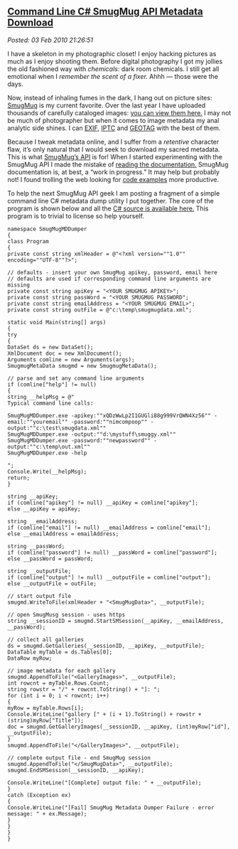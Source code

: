  
[Command Line C\# SmugMug API Metadata Download](http://bakerjd99.wordpress.com/2010/02/03/command-line-c-smugmug-api-metadata-download/)
-----------------------------------------------------------------------------------------------------------------------------------------

*Posted: 03 Feb 2010 21:26:51*

I have a skeleton in my photographic closet! I enjoy hacking pictures as
much as I enjoy shooting them. Before digital photography I got my
jollies the old fashioned way with *chemicals*: dark room chemicals. I
still get all emotional when I *remember the scent of a fixer.* Ahhh —
those were the days.

Now, instead of inhaling fumes in the dark, I hang out on picture sites:
[SmugMug](http://www.smugmug.com/) is my current favorite. Over the last
year I have uploaded thousands of carefully cataloged images: [you can
view them here.](http://conceptcontrol.smugmug.com/) I may not be much
of photographer but when it comes to image metadata my anal analytic
side shines. I can
[EXIF](http://en.wikipedia.org/wiki/Exchangeable\_image\_file\_format),
[IPTC](http://www.iptc.org/IPTC4XMP/) and
[GEOTAG](http://en.wikipedia.org/wiki/Geotagging) with the best of them.

Because I tweak metadata online, and I suffer from a *retentive*
character flaw, it’s only natural that I would seek to download my
sacred metadata. This is what [SmugMug’s
API](http://wiki.smugmug.net/display/SmugMug/API) is for! When I started
experimenting with the SmugMug API I made the mistake of [reading the
documentation.](http://wiki.smugmug.net/display/SmugMug/API) SmugMug
documentation is, at best, a “work in progress.” It may help but
probably not! I found trolling the web looking for [code
examples](http://www.manhattanheavy.com/blog/2008/5/13/simple-smugmug-c-wrapper.aspx/)
more productive.

To help the next SmugMug API geek I am posting a fragment of a simple
command line C\# metadata dump utility I put together. The core of the
program is shown below and all the [C\# source is available
here.](http://www.box.net/shared/cfse1t5ef2) This program is to trivial
to license so help yourself.

    namespace SmugMugMDDumper
    {
    class Program
    {
    private const string xmlHeader = @"<?xml version=""1.0"" encoding=""UTF-8""?>";

    // defaults - insert your own SmugMug apikey, password, email here
    // defaults are used if corresponding command line arguments are missing
    private const string apiKey = "<YOUR SMUGMUG APIKEY>";
    private const string passWord = "<YOUR SMUGMUG PASSWORD";
    private const string emailAddress = "<YOUR SMUGMUG EMAIL>";
    private const string outFile = @"c:\temp\smugmugdata.xml";

    static void Main(string[] args)
    {
    try
    {
    DataSet ds = new DataSet();
    XmlDocument doc = new XmlDocument();
    Arguments comline = new Arguments(args);
    SmugmugMetaData smugmd = new SmugmugMetaData();

    // parse and set any command line arguments
    if (comline["help"] != null)
    {
    string __helpMsg = @"
    Typical command line calls:

    SmugMugMDDumper.exe -apikey:""xQDzWwLp2I1GUGli88g999VrQWN4Xz56"" -email:""youremail"" -password:""nimcompoop"" -output:""c:\test\smugdata.xml""
    SmugMugMDDumper.exe -output:""d:\mystuff\smuggy.xml""
    SmugMugMDDumper.exe -password:""newpassword"" -output:""c:\temp\out.xml""
    SmugMugMDDumper.exe -help

    ";
    Console.Write(__helpMsg);
    return;
    }

    string __apiKey;
    if (comline["apikey"] != null) __apiKey = comline["apikey"];
    else __apiKey = apiKey;

    string __emailAddress;
    if (comline["email"] != null) __emailAddress = comline["email"];
    else __emailAddress = emailAddress;

    string __passWord;
    if (comline["password"] != null) __passWord = comline["password"];
    else __passWord = passWord;

    string __outputFile;
    if (comline["output"] != null) __outputFile = comline["output"];
    else __outputFile = outFile;

    // start output file
    smugmd.WriteToFile(xmlHeader + "<SmugMugData>", __outputFile);

    // open SmugMusg session - uses https
    string __sessionID = smugmd.StartSMSession(__apiKey, __emailAddress, __passWord);

    // collect all galleries
    ds = smugmd.GetGalleries(__sessionID, __apiKey, __outputFile);
    DataTable myTable = ds.Tables[0];
    DataRow myRow;

    // image metadata for each gallery
    smugmd.AppendToFile("<GalleryImages>", __outputFile);
    int rowcnt = myTable.Rows.Count;
    string rowstr = "/" + rowcnt.ToString() + "]: ";
    for (int i = 0; i < rowcnt; i++)
    {
    myRow = myTable.Rows[i];
    Console.WriteLine("gallery [" + (i + 1).ToString() + rowstr + (string)myRow["Title"]);
    doc = smugmd.GetGalleryImages(__sessionID, __apiKey, (int)myRow["id"], __outputFile);
    }
    smugmd.AppendToFile("</GalleryImages>", __outputFile);

    // complete output file - end SmugMug session
    smugmd.AppendToFile("</SmugMugData>", __outputFile);
    smugmd.EndSMSession(__sessionID, __apiKey);

    Console.WriteLine("[Complete] output file: " + __outputFile);
    }
    catch (Exception ex)
    {
    Console.WriteLine("[Fail] SmugMug Metadata Dumper Failure - error message: " + ex.Message);
    }
    }
    }
    }
